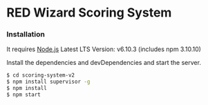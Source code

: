# RED Wizard Scoring System

### Installation

It requires [Node.js](https://nodejs.org/dist/v6.10.3/node-v6.10.3-x64.msi)
Latest LTS Version: v6.10.3 (includes npm 3.10.10)

Install the dependencies and devDependencies and start the server.

```sh
$ cd scoring-system-v2
$ npm install supervisor -g
$ npm install
$ npm start
```
